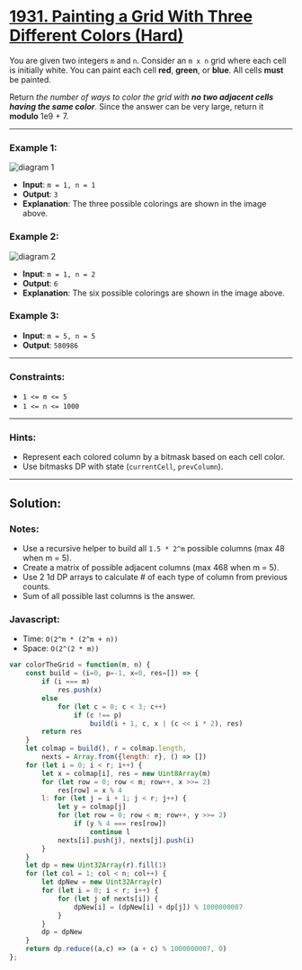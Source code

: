 # [1931. Painting a Grid With Three Different Colors (Hard)](https://leetcode.com/problems/painting-a-grid-with-three-different-colors/)

You are given two integers `m` and `n`. Consider an `m x n` grid where each cell is initially white. You can paint each cell **red**, **green**, or **blue**. All cells **must** be painted.

Return _the number of ways to color the grid with **no two adjacent cells having the same color**_. Since the answer can be very large, return it **modulo** 1e9 + 7.

---
### Example 1:
![diagram 1](https://assets.leetcode.com/uploads/2021/06/22/colorthegrid.png)
 - **Input**: `m = 1, n = 1`
 - **Output**: `3`
 - **Explanation**: The three possible colorings are shown in the image above.

### Example 2:
![diagram 2](https://assets.leetcode.com/uploads/2021/06/22/copy-of-colorthegrid.png)
 - **Input**: `m = 1, n = 2`
 - **Output**: `6`
 - **Explanation**: The six possible colorings are shown in the image above.

### Example 3:
 - **Input**: `m = 5, n = 5`
 - **Output**: `580986`

---
### Constraints:
 - `1 <= m <= 5`
 - `1 <= n <= 1000`

---
### Hints:
 - Represent each colored column by a bitmask based on each cell color.
 - Use bitmasks DP with state (`currentCell`, `prevColumn`).

---
## Solution:
### Notes:
 - Use a recursive helper to build all `1.5 * 2^m` possible columns (max 48 when m = 5).
 - Create a matrix of possible adjacent columns (max 468 when m = 5).
 - Use 2 1d DP arrays to calculate # of each type of column from previous counts.
 - Sum of all possible last columns is the answer.

### Javascript:
 - Time: `O(2^m * (2^m + n))`
 - Space: `O(2^(2 * m))`

```js
var colorTheGrid = function(m, n) {
    const build = (i=0, p=-1, x=0, res=[]) => {
        if (i === m)
            res.push(x)
        else
            for (let c = 0; c < 3; c++)
                if (c !== p)
                    build(i + 1, c, x | (c << i * 2), res)
        return res
    }
    let colmap = build(), r = colmap.length,
        nexts = Array.from({length: r}, () => [])
    for (let i = 0; i < r; i++) {
        let x = colmap[i], res = new Uint8Array(m)
        for (let row = 0; row < m; row++, x >>= 2)
            res[row] = x % 4
        l: for (let j = i + 1; j < r; j++) {
            let y = colmap[j]
            for (let row = 0; row < m; row++, y >>= 2)
                if (y % 4 === res[row])
                    continue l
            nexts[i].push(j), nexts[j].push(i)
        }
    }
    let dp = new Uint32Array(r).fill(1)
    for (let col = 1; col < n; col++) {
        let dpNew = new Uint32Array(r)
        for (let i = 0; i < r; i++) {
            for (let j of nexts[i]) {
                dpNew[i] = (dpNew[i] + dp[j]) % 1000000007
            }
        }
        dp = dpNew
    }
    return dp.reduce((a,c) => (a + c) % 1000000007, 0)
};
```
